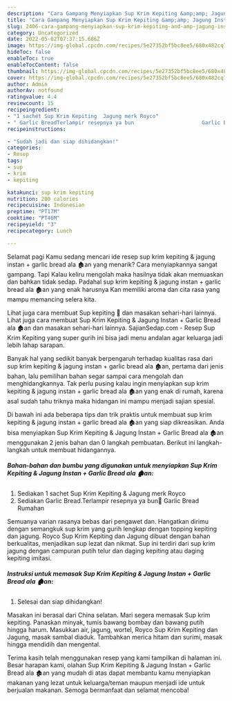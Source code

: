 ```yaml
---
description: "Cara Gampang Menyiapkan Sup Krim Kepiting &amp;amp; Jagung Instan + Garlic Bread ala 🏚an yang Bisa Manjain Lidah "
title: "Cara Gampang Menyiapkan Sup Krim Kepiting &amp;amp; Jagung Instan + Garlic Bread ala 🏚an yang Bisa Manjain Lidah "
slug: 2406-cara-gampang-menyiapkan-sup-krim-kepiting-and-amp-jagung-instan-garlic-bread-ala-an-yang-bisa-manjain-lidah
category: Uncategorized
date: 2022-05-02T07:37:15.686Z
image: https://img-global.cpcdn.com/recipes/5e27352bf5bc8ee5/680x482cq70/sup-krim-kepiting-jagung-instan-garlic-bread-ala-an-foto-resep-utama.jpg
hideToc: false
enableToc: true
enableTocContent: false
thumbnail: https://img-global.cpcdn.com/recipes/5e27352bf5bc8ee5/680x482cq70/sup-krim-kepiting-jagung-instan-garlic-bread-ala-an-foto-resep-utama.jpg
cover: https://img-global.cpcdn.com/recipes/5e27352bf5bc8ee5/680x482cq70/sup-krim-kepiting-jagung-instan-garlic-bread-ala-an-foto-resep-utama.jpg
author: Admin
authorAv: notfound
ratingvalue: 4.4
reviewcount: 15
recipeingredient:
- "1 sachet Sup Krim Kepiting  Jagung merk Royco"
- " Garlic BreadTerlampir resepnya ya bun                      Garlic Bread Rumahan"
recipeinstructions:

- "Sudah jadi dan siap dihidangkan!"
categories:
- Resep
tags:
- sup
- krim
- kepiting

katakunci: sup krim kepiting 
nutrition: 200 calories
recipecuisine: Indonesian
preptime: "PT17M"
cooktime: "PT46M"
recipeyield: "3"
recipecategory: Lunch

---
```



Selamat pagi Kamu sedang mencari ide resep sup krim kepiting &amp; jagung instan + garlic bread ala 🏚an yang menarik? Cara menyiapkannya sangat gampang. Tapi Kalau keliru mengolah maka hasilnya tidak akan memuaskan dan bahkan tidak sedap. Padahal sup krim kepiting &amp; jagung instan + garlic bread ala 🏚an yang enak harusnya Kan memiliki aroma dan cita rasa yang mampu memancing selera kita.


Lihat juga cara membuat Sup kepiting 🦀 dan masakan sehari-hari lainnya. Lihat juga cara membuat Sup Krim Kepiting &amp; Jagung Instan + Garlic Bread ala 🏚an dan masakan sehari-hari lainnya. SajianSedap.com - Resep Sup Krim Kepiting yang super gurih ini bisa jadi menu andalan agar keluarga jadi lebih lahap sarapan.

Banyak hal yang sedikit banyak berpengaruh terhadap kualitas rasa dari sup krim kepiting &amp; jagung instan + garlic bread ala 🏚an, pertama dari jenis bahan, lalu pemilihan bahan segar sampai cara mengolah dan menghidangkannya. Tak perlu pusing kalau ingin menyiapkan sup krim kepiting &amp; jagung instan + garlic bread ala 🏚an yang enak di rumah, karena asal sudah tahu triknya maka hidangan ini mampu menjadi sajian spesial.


Di bawah ini ada beberapa tips dan trik praktis untuk membuat sup krim kepiting &amp; jagung instan + garlic bread ala 🏚an yang siap dikreasikan. Anda bisa menyiapkan Sup Krim Kepiting &amp; Jagung Instan + Garlic Bread ala 🏚an menggunakan 2 jenis bahan dan 0 langkah pembuatan. Berikut ini langkah-langkah untuk membuat hidangannya.

<!--inarticleads1-->

##### Bahan-bahan dan bumbu yang digunakan untuk menyiapkan Sup Krim Kepiting &amp; Jagung Instan + Garlic Bread ala 🏚an:

1. Sediakan 1 sachet Sup Krim Kepiting &amp; Jagung merk Royco
1. Sediakan  Garlic Bread.Terlampir resepnya ya bun🙏                      Garlic Bread Rumahan


Semuanya varian rasanya bebas dari pengawet dan. Hangatkan dirimu dengan semangkuk sup krim yang gurih lengkap dengan topping kepiting dan jagung. Royco Sup Krim Kepiting dan Jagung dibuat dengan bahan berkualitas, menjadikan sup lezat dan nikmat. Sup ini terdiri dari sup krim jagung dengan campuran putih telur dan daging kepiting atau daging kepiting imitasi. 

<!--inarticleads2-->

##### Instruksi untuk memasak Sup Krim Kepiting &amp; Jagung Instan + Garlic Bread ala 🏚an:


1. Selesai dan siap dihidangkan!

Masakan ini berasal dari China selatan. Mari segera memasak Sup krim kepiting. Panaskan minyak, tumis bawang bombay dan bawang putih hingga harum. Masukkan air, jagung, wortel, Royco Sup Krim Kepiting dan Jagung, masak sambal diaduk. Tambahkan merica hitam dan surimi, masak hingga mendidih dan mengental. 

Terima kasih telah menggunakan resep yang kami tampilkan di halaman ini. Besar harapan kami, olahan Sup Krim Kepiting &amp; Jagung Instan + Garlic Bread ala 🏚an yang mudah di atas dapat membantu kamu menyiapkan makanan yang lezat untuk keluarga/teman maupun menjadi ide untuk berjualan makanan. Semoga bermanfaat dan selamat mencoba!
